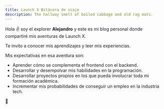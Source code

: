 ```yaml
---
title: Launch X Bitácora de viaje
description: The hallway smelt of boiled cabbage and old rag mats.
---
```


Hola ✌️  soy el explorer **Alejandro** y este es mi blog personal donde compartiré mis aventuras de Launch X.

Te invito a conocer mis aprendizajes y leer mis experiencias.

Mis expectativas en esa aventura son:

- Aprender cómo se complementa el frontend con el backend.
- Desarrollar y desempolvar mis habilidades en la programación.
- Desarrollar proyectos propios en los que pueda involucrar toda mi formación académica.
- Incrementar mis probabilidades de conseguir un empleo en la industria tech.

🚀
